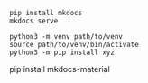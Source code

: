 ```shell
pip install mkdocs
mkdocs serve
```

    python3 -m venv path/to/venv
    source path/to/venv/bin/activate
    python3 -m pip install xyz


pip install mkdocs-material